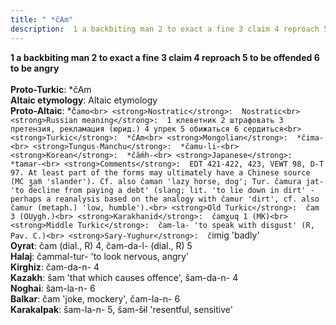 ```yaml
---
title: " *čAm"
description:  1 a backbiting man 2 to exact a fine 3 claim 4 reproach 5 to be offended 6 to be angry
---
```

<strong> 1 a backbiting man 2 to exact a fine 3 claim 4 reproach 5 to be offended 6 to be angry</strong><br><br>
<strong>Proto-Turkic</strong>:  *čAm<br>
<strong>Altaic etymology</strong>:  Altaic etymology<br>
<strong> Proto-Altaic</strong>:  *č`amo<br>
<strong>Nostratic</strong>:  Nostratic<br>
<strong>Russian meaning</strong>:  1 клеветник 2 штрафовать 3 претензия, рекламация (юрид.) 4 упрек 5 обижаться 6 сердиться<br>
<strong>Turkic</strong>:  *čAm<br>
<strong>Mongolian</strong>:  *čima-<br>
<strong>Tungus-Manchu</strong>:  *čamu-li-<br>
<strong>Korean</strong>:  *čắmh-<br>
<strong>Japanese</strong>:  *tamar-<br>
<strong>Comments</strong>:  EDT 421-422, 423, VEWT 98, D-T 97. At least part of the forms may ultimately have a Chinese source (MC ʒ̣ạ̈m 'slander'). Cf. also čaman 'lazy horse, dog'; Tur. čamura jat- 'to decline from paying a debt' (slang; lit. 'to lie down in dirt' - perhaps a reanalysis based on the analogy with čamur 'dirt', cf. also čamur (metaph.) 'low, humble').<br>
<strong>Old Turkic</strong>:  čam 3 (OUygh.)<br>
<strong>Karakhanid</strong>:  čamɣuq 1 (MK)<br>
<strong>Middle Turkic</strong>:  čam-la- 'to speak with disgust' (R, Pav. C.)<br>
<strong>Sary-Yughur</strong>:  č`imig 'badly'<br>
<strong>Oyrat</strong>:  čam (dial., R) 4, čam-da-l- (dial., R) 5<br>
<strong>Halaj</strong>:  čammal-tur- 'to look nervous, angry'<br>
<strong>Kirghiz</strong>:  čam-da-n- 4<br>
<strong>Kazakh</strong>:  šam 'that which causes offence', šam-da-n- 4<br>
<strong>Noghai</strong>:  šam-la-n- 6<br>
<strong>Balkar</strong>:  čam 'joke, mockery', čam-la-n- 6<br>
<strong>Karakalpak</strong>:  šam-la-n- 5, šam-šɨl 'resentful, sensitive'<br>


